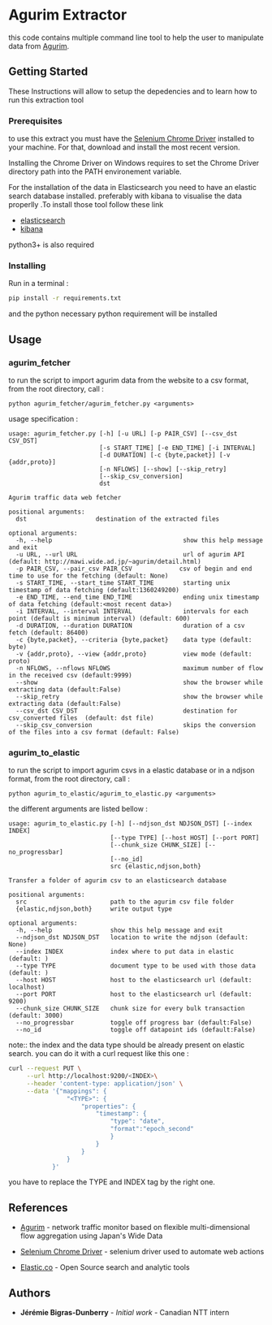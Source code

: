 Agurim Extractor
===============
this code contains multiple command line tool to help the user to manipulate data from [Agurim](http://mawi.wide.ad.jp/~agurim/). 


## Getting Started
These Instructions will allow to setup  the depedencies  and to learn how to run this extraction tool
### Prerequisites

to use this extract you must have the [Selenium Chrome Driver](http://chromedriver.chromium.org/)
installed to your machine. For that, download and install the most recent version.

Installing the Chrome Driver on Windows requires to set the Chrome Driver directory path into the 
PATH environement variable.


For the installation of the data in Elasticsearch you need to have 
an elastic search database installed. preferably with kibana to visualise the data
properlly .To install those tool follow these link
* [elasticsearch](https://www.elastic.co/downloads/elasticsearch)
* [kibana](https://www.elastic.co/downloads/kibana)


python3+ is also required

### Installing
Run in a terminal : 
```bash
pip install -r requirements.txt
```
and the python necessary python requirement will be installed
## Usage 


### agurim_fetcher

to run the script to import agurim data from the website to a csv format, 
from the root directory, call : 

```text
python agurim_fetcher/agurim_fetcher.py <arguments> 
```

usage specification : 

```text
usage: agurim_fetcher.py [-h] [-u URL] [-p PAIR_CSV] [--csv_dst CSV_DST]
                         [-s START_TIME] [-e END_TIME] [-i INTERVAL]
                         [-d DURATION] [-c {byte,packet}] [-v {addr,proto}]
                         [-n NFLOWS] [--show] [--skip_retry]
                         [--skip_csv_conversion]
                         dst

Agurim traffic data web fetcher

positional arguments:
  dst                   destination of the extracted files

optional arguments:
  -h, --help                                    show this help message and exit
  -u URL, --url URL                             url of agurim API (default: http://mawi.wide.ad.jp/~agurim/detail.html)
  -p PAIR_CSV, --pair_csv PAIR_CSV             csv of begin and end time to use for the fetching (default: None)
  -s START_TIME, --start_time START_TIME        starting unix timestamp of data fetching (default:1360249200)
  -e END_TIME, --end_time END_TIME              ending unix timestamp of data fetching (default:<most recent data>)
  -i INTERVAL, --interval INTERVAL              intervals for each point (default is minimum interval) (default: 600)
  -d DURATION, --duration DURATION              duration of a csv fetch (default: 86400)
  -c {byte,packet}, --criteria {byte,packet}    data type (default: byte)
  -v {addr,proto}, --view {addr,proto}          view mode (default: proto)
  -n NFLOWS, --nflows NFLOWS                    maximum number of flow in the received csv (default:9999)
  --show                                        show the browser while extracting data (default:False)
  --skip_retry                                  show the browser while extracting data (default:False)
  --csv_dst CSV_DST                             destination for csv_converted files  (default: dst file)
  --skip_csv_conversion                         skips the conversion of the files into a csv format (default: False)

```


### agurim_to_elastic

to run the script to import agurim csvs in a elastic database or in a ndjson format, 
from the root directory, call : 

```text
python agurim_to_elastic/agurim_to_elastic.py <arguments> 
```

the different arguments are listed bellow :

```text
usage: agurim_to_elastic.py [-h] [--ndjson_dst NDJSON_DST] [--index INDEX]
                            [--type TYPE] [--host HOST] [--port PORT]
                            [--chunk_size CHUNK_SIZE] [--no_progressbar]
                            [--no_id]
                            src {elastic,ndjson,both}

Transfer a folder of agurim csv to an elasticsearch database

positional arguments:
  src                       path to the agurim csv file folder
  {elastic,ndjson,both}     write output type

optional arguments:
  -h, --help                show this help message and exit
  --ndjson_dst NDJSON_DST   location to write the ndjson (default: None)
  --index INDEX             index where to put data in elastic (default: )
  --type TYPE               document type to be used with those data (default: )
  --host HOST               host to the elasticsearch url (default: localhost)
  --port PORT               host to the elasticsearch url (default: 9200)
  --chunk_size CHUNK_SIZE   chunk size for every bulk transaction (default: 3000)
  --no_progressbar          toggle off progress bar (default:False)
  --no_id                   toggle off datapoint ids (default:False)

```
note:: the index and the data type should be already present on elastic search. you can do it with a curl request like this one :

```bash
curl --request PUT \
     --url http://localhost:9200/<INDEX>\
     --header 'content-type: application/json' \
     --data '{"mappings": {
                "<TYPE>": {
                    "properties": {
                        "timestamp": {
                            "type": "date",
                            "format":"epoch_second"
                            }
                        }
                    }
                }	
            }'
```
you have to replace the TYPE and INDEX tag by the right one.

## References

* [Agurim](http://mawi.wide.ad.jp/~agurim/) - network traffic monitor based on flexible multi-dimensional flow aggregation
 using Japan's Wide Data
 
* [Selenium Chrome Driver](http://chromedriver.chromium.org/) - selenium driver used to automate web actions

* [Elastic.co](https://www.elastic.co/) - Open Source search and analytic tools

## Authors

* **Jérémie Bigras-Dunberry** - *Initial work* - Canadian NTT intern 




